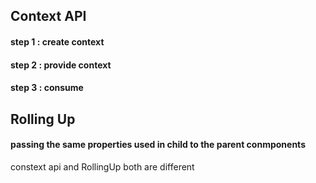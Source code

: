 ## Context API
 
 #### step 1 : create context
 #### step 2 : provide context
 #### step 3 : consume 
 
## Rolling Up 

#### passing the same properties used in child to the parent conmponents

constext api and RollingUp both are different

